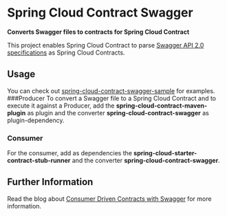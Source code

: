 # Spring Cloud Contract Swagger
**Converts Swagger files to contracts for Spring Cloud Contract**

This project enables Spring Cloud Contract to parse [Swagger API 2.0 specifications](https://github.com/OAI/OpenAPI-Specification/blob/master/versions/2.0.md) as Spring Cloud Contracts.

## Usage
You can check out [spring-cloud-contract-swagger-sample](https://github.com/SvenBayer/spring-cloud-contract-swagger-sample) for examples.
###Producer
To convert a Swagger file to a Spring Cloud Contract and to execute it against a Producer, add the **spring-cloud-contract-maven-plugin** as plugin and the converter **spring-cloud-contract-swagger** as plugin-dependency.
### Consumer
For the consumer, add as dependencies the **spring-cloud-starter-contract-stub-runner** and the converter **spring-cloud-contract-swagger**.
## Further Information
Read the blog about [Consumer Driven Contracts with Swagger](https://svenbayer.blog/cdc-with-swagger) for more information.
